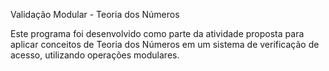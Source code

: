 Validação Modular - Teoria dos Números

Este programa foi desenvolvido como parte da atividade proposta para aplicar conceitos de Teoria dos Números em um sistema de verificação de acesso, utilizando operações modulares.
